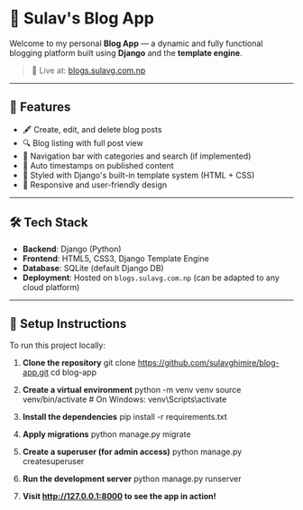 # 📝 Sulav's Blog App

Welcome to my personal **Blog App** — a dynamic and fully functional blogging platform built using **Django** and the **template engine**.

> 🔗 Live at: [blogs.sulavg.com.np](https://blogs.sulavg.com.np)

---

## 🚀 Features

- 🖋️ Create, edit, and delete blog posts
- 🔍 Blog listing with full post view
- 🧭 Navigation bar with categories and search (if implemented)
- 📆 Auto timestamps on published content
- 🎨 Styled with Django's built-in template system (HTML + CSS)
- 📱 Responsive and user-friendly design

---

## 🛠️ Tech Stack

- **Backend**: Django (Python)
- **Frontend**: HTML5, CSS3, Django Template Engine
- **Database**: SQLite (default Django DB)
- **Deployment**: Hosted on `blogs.sulavg.com.np` (can be adapted to any cloud platform)

---

## 🧰 Setup Instructions

To run this project locally:

1. **Clone the repository**
   git clone https://github.com/sulavghimire/blog-app.git
   cd blog-app

2. **Create a virtual environment**
   python -m venv venv
   source venv/bin/activate # On Windows: venv\Scripts\activate

3. **Install the dependencies**
   pip install -r requirements.txt

4. **Apply migrations**
   python manage.py migrate

5. **Create a superuser (for admin access)**
   python manage.py createsuperuser

6. **Run the development server**
   python manage.py runserver

7. **Visit http://127.0.0.1:8000 to see the app in action!**
